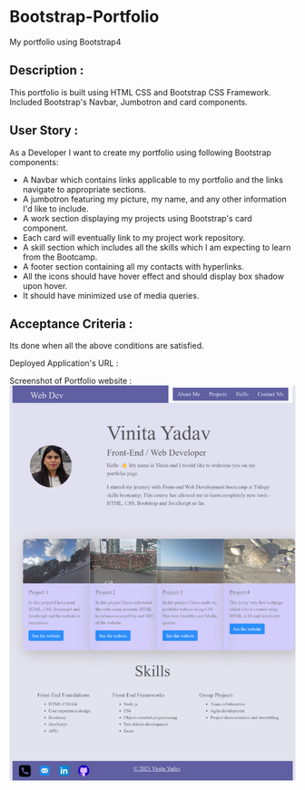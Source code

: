 # Bootstrap-Portfolio
My portfolio using Bootstrap4

## Description : 
This portfolio is built using HTML CSS and Bootstrap CSS Framework. Included Bootstrap's Navbar, Jumbotron and card components.

## User Story :
As a Developer I want to create my portfolio using following Bootstrap components:

- A Navbar which contains links applicable to my portfolio and the links navigate to appropriate sections.
- A jumbotron featuring my picture, my name, and any other information I'd like to include.
- A work section displaying my projects using Bootstrap's card component. 
- Each card will eventually link to my project work repository.
- A skill section which includes all the skills which I am expecting to learn from the Bootcamp.
- A footer section containing all my contacts with hyperlinks.
- All the icons should have hover effect and should display box shadow upon hover. 
- It should have minimized use of media queries.

## Acceptance Criteria :
Its done when all the above conditions are satisfied.

Deployed Application's URL : 

Screenshot of Portfolio website :
![Portfolio image](/images/Screenshot.png)
